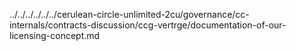 ../../../../../../cerulean-circle-unlimited-2cu/governance/cc-internals/contracts-discussion/ccg-vertrge/documentation-of-our-licensing-concept.md